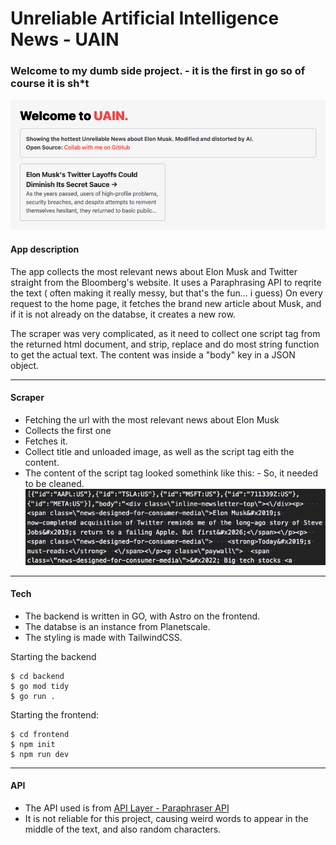 # Unreliable Artificial Intelligence News - UAIN

### Welcome to my dumb side project. - it is the first in go so of course it is sh*t

![image](https://github.com/adomaitisc/unreliable-news/blob/main/assets/unreliablea-artificial-intelligence-news.png?raw=true)

#### App description

The app collects the most relevant news about Elon Musk and Twitter straight from the Bloomberg's website.
It uses a Paraphrasing API to reqrite the text ( often making it really messy, but that's the fun... i guess)
On every request to the home page, it fetches the brand new article about Musk, and if it is not already on the databse, it creates a new row.

The scraper was very complicated, as it need to collect one script tag from the returned html document, and strip, replace and do most string function to get the actual text. The content was inside a "body" key in a JSON object.

__________

#### Scraper

- Fetching the url with the most relevant news about Elon Musk
- Collects the first one
- Fetches it.
- Collect title and unloaded image, as well as the script tag eith the content.
- The content of the script tag looked somethink like this: - So, it needed to be cleaned.
    ![image](https://github.com/adomaitisc/unreliable-news/blob/main/assets/code-mess.png?raw=true)
    
__________

#### Tech

- The backend is written in GO, with Astro on the frontend.
- The databse is an instance from Planetscale.
- The styling is made with TailwindCSS.

Starting the backend

<pre><code>$ cd backend
$ go mod tidy
$ go run .</code></pre>

Starting the frontend:

<pre><code>$ cd frontend
$ npm init
$ npm run dev</code></pre>

__________

#### API

- The API used is from [API Layer - Paraphraser API]("https://apilayer.com/")
- It is not reliable for this project, causing weird words to appear in the middle of the text, and also random characters.
